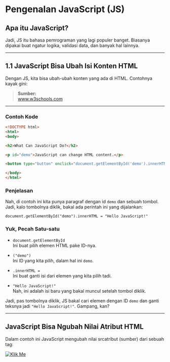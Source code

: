 # Pengenalan JavaScript (JS)

## Apa itu JavaScript?

Jadi, JS itu bahasa pemrograman yang lagi populer banget. Biasanya dipakai buat ngatur logika, validasi data, dan banyak hal lainnya.

---

## 1.1 JavaScript Bisa Ubah Isi Konten HTML

Dengan JS, kita bisa ubah-ubah konten yang ada di HTML. Contohnya kayak gini:

> **Sumber:**  
> www.w3schools.com

---

### Contoh Kode

```html
<!DOCTYPE html>
<html>
<body>

<h2>What Can JavaScript Do?</h2>

<p id="demo">JavaScript can change HTML content.</p>

<button type="button" onclick="document.getElementById('demo').innerHTML = 'Hello JavaScript!'">Click Me!</button>

</body>
</html>
```

### Penjelasan

Nah, di contoh ini kita punya paragraf dengan id `demo` dan sebuah tombol. Jadi, kalo tombolnya diklik, bakal ada perintah ini yang dijalankan:

`document.getElementById("demo").innerHTML = "Hello JavaScript!"`

### Yuk, Pecah Satu-satu

- `document.getElementById`  
  Ini buat pilih elemen HTML pake ID-nya.

- `("demo")`  
  Ini ID yang kita pilih, dalam hal ini `demo`.

- `.innerHTML =`  
  Ini buat ganti isi dari elemen yang kita pilih tadi.

- `"Hello JavaScript!"`  
  Nah, ini adalah isi baru yang bakal muncul setelah tombol diklik.

Jadi, pas tombolnya diklik, JS bakal cari elemen dengan ID `demo` dan ganti teksnya jadi `"Hello JavaScript!"`. Gampang, kan?

---

## JavaScript Bisa Ngubah Nilai Atribut HTML

Dalam contoh ini JavaScript mengubah nilai srcatribut (sumber) dari sebuah <img>tag:

[![Klik Me](https://img.shields.io/badge/Klik%20Me-Go%20To%20simulation-white?labelColor=5A7D7C&style=for-the-badge&link=https://github.com/ridwan-arch-v/MyRoadmap/tree/main/src/ilustration/introduce_atribut_changes.html)](https://github.com/ridwan-arch-v/MyRoadmap/tree/main/src/ilustration/introduce_atribut_changes.html)
